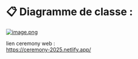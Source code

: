 # 📋 Diagramme de classe :

[![image.png](https://i.postimg.cc/Wbq8BXCK/image.png)](https://postimg.cc/PPh1Zztz)

lien ceremony web :  
https://ceremony-2025.netlify.app/
